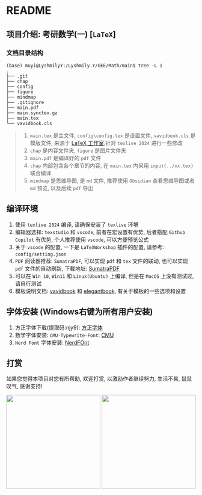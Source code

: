 # README
## 项目介绍: 考研数学(一) [`LaTeX`]

### 文档目录结构

```shell
(base) muyi@LyshmilyY:/Lyshmily.Y/GEE/Math/main$ tree -L 1
.
├── .git
├── chap
├── config
├── figure
├── mindmap
├── .gitignore
├── main.pdf
├── main.synctex.gz
├── main.tex
└── vavidbook.cls
```

> 1. `main.tex` 是主文件, `config\config.tex` 是设置文件, `vavidbook.cls` 是模版文件, 来源于 [LaTeX 工作室](https://www.latexstudio.net/index/details/index/mid/3485.html),针对 `texlive 2024` 进行一些修改 
> 2. `chap` 是内容文件夹, `figure` 是图片文件夹
> 3. `main.pdf` 是编译好的 `pdf` 文件
> 4. `chap` 内部包含各个章节的内容, 在 `main.tex` 内采用 `input{../xx.tex}` 联合编译
> 5. `mindmap` 是思维导图, 是 `md` 文件, 推荐使用 `Obsidian` 查看思维导图或者 `md` 预览, 以及后续 `pdf` 导出

## 编译环境
1. 使用 `texlive 2024` 编译, 请确保安装了 `texlive` 环境
2. 编辑器选择: `texstudio` 和 `vscode`, 前者在宏设置有优势, 后者搭配 `Github Copilot` 有优势, 个人推荐使用 `vscode`, 可以方便预览公式
3. 关于 `vscode` 的配置, 一下是 `LaTeXWorkshop` 插件的配置, 请参考: `config/setting.json`
4. `PDF` 阅读器推荐: `SumatraPDF`, 可以实现 `pdf` 和 `tex` 文件的联动, 也可以实现 `pdf` 文件的自动刷新, 下载地址: [SumatraPDF](https://www.sumatrapdfreader.org/download-free-pdf-viewer.html)
5. 可以在 `Win 10`, `Win11` 和 `Linux(Ubuntu)` 上编译, 但是在 `MacOS` 上没有测试过, 请自行测试
6. 模板说明文档: [vavidbook](https://github.com/Azure1210/VividBooK) 和 [elegantbook](https://github.com/ElegantLaTeX/ElegantBook), 有关于模板的一些选项和设置

## 字体安装 (Windows右键为所有用户安装)
1. 方正字体下载(提取码:njy9): [方正字体](https://pan.baidu.com/share/init?surl=BgbQM7LoinY7m8yeP25Y7Q)
2. 数学字体安装: `CMU-Typewrite-Font`: [CMU](https://fontmeme.com/fonts/cmu-typewriter-font/)
3. `Nerd Font` 字体安装: [NerdFOnt](https://www.nerdfonts.com/font-downloads)

## 打赏
如果您觉得本项目对您有所帮助, 欢迎打赏, 以激励作者继续努力, 生活不易, 鼠鼠叹气, 感谢支持!
<center class="half">
<img src="https://yjl0928-image-1328687625.cos.ap-beijing.myqcloud.com/Image/README-%E6%94%AF%E4%BB%98%E5%AE%9D.jpg" width=250/>
<img src="https://yjl0928-image-1328687625.cos.ap-beijing.myqcloud.com/Image/README-%E5%BE%AE%E4%BF%A1.png" width=250/>
</center>

